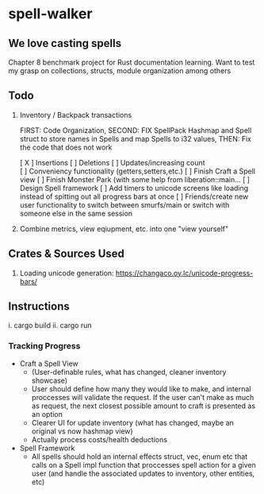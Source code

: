 # spell-walker
## We love casting spells
  Chapter 8 benchmark project for Rust documentation learning. Want to test my grasp on collections, structs, module organization among others

## Todo
  1. Inventory / Backpack transactions
    
      FIRST: Code Organization, 
      SECOND: FIX SpellPack Hashmap and Spell struct to store names in Spells and map Spells to i32 values, 
      THEN: Fix the code that does not work
    
        [ X ] Insertions
        [ ] Deletions
        [ ] Updates/increasing count  
        [ ] Conveniency functionality (getters,setters,etc.)
        [ ] Finish Craft a Spell view
        [ ] Finish Monster Park (with some help from liberation::main...
        [ ] Design Spell framework
        [ ] Add timers to unicode screens like loading instead of spitting out all progress bars at once
        [ ] Friends/create new user functionality to switch between smurfs/main or switch with someone else in the same session
    
  
  2. Combine metrics, view eqiupment, etc. into one "view yourself"

## Crates & Sources Used
  1. Loading unicode generation: https://changaco.oy.lc/unicode-progress-bars/

## Instructions
  i. cargo build
  ii. cargo run

### Tracking Progress

* Craft a Spell View
    - (User-definable rules, what has changed, cleaner inventory showcase)
    - User should define how many they would like to make, and internal proccesses will validate the request. If the user can't make as much as request, the next closest possible amount to craft is presented as an option
    - Clearer UI for update inventory (what has changed, maybe an original vs now hashmap view)
    - Actually process costs/health deductions
* Spell Framework
    - All spells should hold an internal effects struct, vec, enum etc that calls on a Spell impl function that proccesses spell action for a given user (and handle the associated updates to inventory, other entities, etc)
